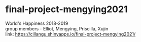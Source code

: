 # final-project-mengying2021
World's Happiness 2018-2019
<br /> group members - Elliot, Mengying, Priscilla, Xujin
<br /> link: https://cillangu.shinyapps.io/final-project-mengying2021/ 
